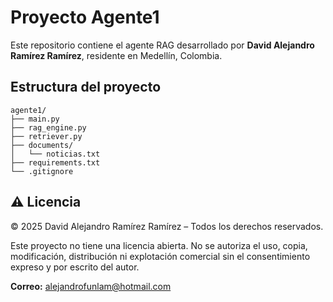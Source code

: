 # Proyecto Agente1

Este repositorio contiene el agente RAG desarrollado por **David Alejandro Ramírez Ramírez**, residente en Medellín, Colombia.

## Estructura del proyecto

```
agente1/
├── main.py
├── rag_engine.py
├── retriever.py
├── documents/
│   └── noticias.txt
├── requirements.txt
└── .gitignore
```

## ⚠️ Licencia

© 2025 David Alejandro Ramírez Ramírez – Todos los derechos reservados.

Este proyecto no tiene una licencia abierta. No se autoriza el uso, copia, modificación, distribución ni explotación comercial sin el consentimiento expreso y por escrito del autor.

**Correo:** alejandrofunlam@hotmail.com
